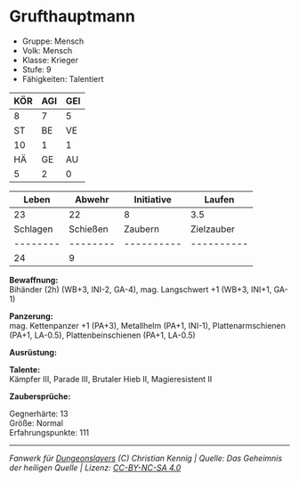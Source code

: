 # Grufthauptmann  
- Gruppe: Mensch  
- Volk: Mensch  
- Klasse: Krieger  
- Stufe: 9  
- Fähigkeiten: Talentiert  


| KÖR | AGI | GEI |  
| --- | --- | --- |  
| 8   | 7   | 5   |
| ST  | BE  | VE  |  
| 10  | 1   | 1   |
| HÄ  | GE  | AU  |  
| 5   | 2   | 0   |


| Leben    | Abwehr   | Initiative | Laufen     |
| -------- | -------- | ---------- | ---------- |
| 23       | 22       | 8          | 3.5        |
| Schlagen | Schießen | Zaubern    | Zielzauber |
| -------- | -------- | ---------- | ---------- |
| 24       | 9        |            |            |

**Bewaffnung:**  
Bihänder (2h) (WB+3, INI-2, GA-4), mag. Langschwert +1 (WB+3, INI+1, GA-1)

**Panzerung:**  
mag. Kettenpanzer +1 (PA+3), Metallhelm (PA+1, INI-1), Plattenarmschienen (PA+1, LA-0.5), Plattenbeinschienen (PA+1, LA-0.5)

**Ausrüstung:**  


**Talente:**  
Kämpfer III, Parade III, Brutaler Hieb II, Magieresistent II

**Zaubersprüche:**  


Gegnerhärte: 13  
Größe: Normal  
Erfahrungspunkte: 111  



___
*Fanwerk für [Dungeonslayers](https://www.dungeonslayers.net/) (C) Christian Kennig | Quelle: Das Geheimnis der heiligen Quelle | Lizenz: [CC-BY-NC-SA 4.0](https://creativecommons.org/licenses/by-nc-sa/4.0/deed.de)*